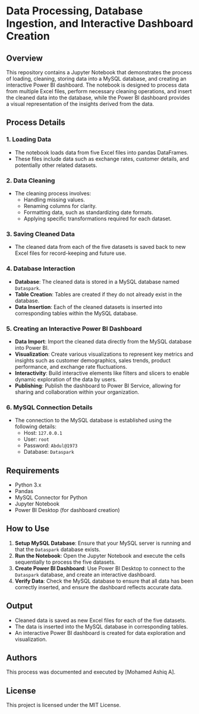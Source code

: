 # Data Processing, Database Ingestion, and Interactive Dashboard Creation

## Overview
This repository contains a Jupyter Notebook that demonstrates the process of loading, cleaning, storing data into a MySQL database, and creating an interactive Power BI dashboard. The notebook is designed to process data from multiple Excel files, perform necessary cleaning operations, and insert the cleaned data into the database, while the Power BI dashboard provides a visual representation of the insights derived from the data.

## Process Details

### 1. Loading Data
- The notebook loads data from five Excel files into pandas DataFrames.
- These files include data such as exchange rates, customer details, and potentially other related datasets.

### 2. Data Cleaning
- The cleaning process involves:
  - Handling missing values.
  - Renaming columns for clarity.
  - Formatting data, such as standardizing date formats.
  - Applying specific transformations required for each dataset.

### 3. Saving Cleaned Data
- The cleaned data from each of the five datasets is saved back to new Excel files for record-keeping and future use.

### 4. Database Interaction
- **Database**: The cleaned data is stored in a MySQL database named `Dataspark`.
- **Table Creation**: Tables are created if they do not already exist in the database.
- **Data Insertion**: Each of the cleaned datasets is inserted into corresponding tables within the MySQL database.

### 5. Creating an Interactive Power BI Dashboard
- **Data Import**: Import the cleaned data directly from the MySQL database into Power BI.
- **Visualization**: Create various visualizations to represent key metrics and insights such as customer demographics, sales trends, product performance, and exchange rate fluctuations.
- **Interactivity**: Build interactive elements like filters and slicers to enable dynamic exploration of the data by users.
- **Publishing**: Publish the dashboard to Power BI Service, allowing for sharing and collaboration within your organization.

### 6. MySQL Connection Details
- The connection to the MySQL database is established using the following details:
  - Host: `127.0.0.1`
  - User: `root`
  - Password: `Abdul@1973`
  - Database: `Dataspark`

## Requirements
- Python 3.x
- Pandas
- MySQL Connector for Python
- Jupyter Notebook
- Power BI Desktop (for dashboard creation)

## How to Use
1. **Setup MySQL Database**: Ensure that your MySQL server is running and that the `Dataspark` database exists.
2. **Run the Notebook**: Open the Jupyter Notebook and execute the cells sequentially to process the five datasets.
3. **Create Power BI Dashboard**: Use Power BI Desktop to connect to the `Dataspark` database, and create an interactive dashboard.
4. **Verify Data**: Check the MySQL database to ensure that all data has been correctly inserted, and ensure the dashboard reflects accurate data.

## Output
- Cleaned data is saved as new Excel files for each of the five datasets.
- The data is inserted into the MySQL database in corresponding tables.
- An interactive Power BI dashboard is created for data exploration and visualization.

## Authors
This process was documented and executed by [Mohamed Ashiq A].

## License
This project is licensed under the MIT License.
